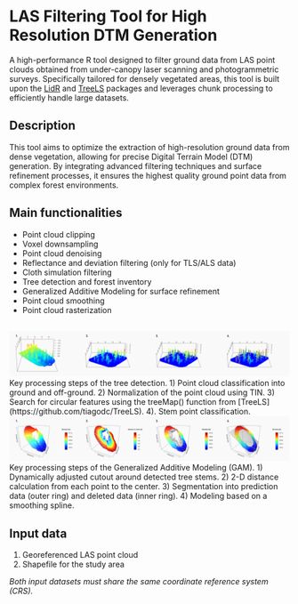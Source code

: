 # LAS Filtering Tool for High Resolution DTM Generation #
A high-performance R tool designed to filter ground data from LAS point clouds obtained from under-canopy laser scanning and photogrammetric surveys. Specifically tailored for densely vegetated areas, this tool is built upon the [LidR](https://github.com/r-lidar/lidR) and [TreeLS](https://github.com/tiagodc/TreeLS) packages and leverages chunk processing to efficiently handle large datasets.

## Description ##
This tool aims to optimize the extraction of high-resolution ground data from dense vegetation, allowing for precise Digital Terrain Model (DTM) generation. By integrating advanced filtering techniques and surface refinement processes, it ensures the highest quality ground point data from complex forest environments.

## Main functionalities ##
- Point cloud clipping
- Voxel downsampling
- Point cloud denoising
- Reflectance and deviation filtering (only for TLS/ALS data)
- Cloth simulation filtering
- Tree detection and forest inventory
- Generalized Additive Modeling for surface refinement
- Point cloud smoothing
- Point cloud rasterization

## ##
<img src="https://github.com/Benediktm98/LAS-Filtering-Tool/blob/main/LAS_Filtering_Tool_TreeDetection.png" alt="Tree detection processing steps">
Key processing steps of the tree detection. 1) Point cloud classification into ground and off-ground. 2) Normalization of the point cloud using TIN. 3) Search for circular features using the treeMap() function from [TreeLS](https://github.com/tiagodc/TreeLS). 4). Stem point classification. 

<img src="https://github.com/Benediktm98/LAS-Filtering-Tool/blob/main/LAS_Filtering_Tool_GAM.png" alt="GAM processing steps">
Key processing steps of the Generalized Additive Modeling (GAM). 1) Dynamically adjusted cutout around detected tree stems. 2) 2-D distance calculation from each point to the center. 3) Segmentation into prediction data (outer ring) and deleted data (inner ring). 4) Modeling based on a smoothing spline.


## Input data ##
1. Georeferenced LAS point cloud
2. Shapefile for the study area
   
*Both input datasets must share the same coordinate reference system (CRS).*

